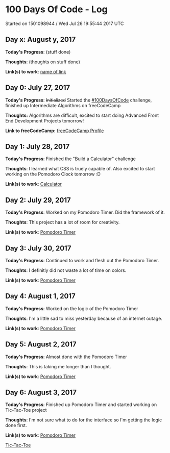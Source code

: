 # 100 Days Of Code - Log

Started on 1501098944 / Wed Jul 26 19:55:44 2017 UTC

## Day x: August y, 2017
**Today's Progress**: (stuff done)

**Thoughts**: (thoughts on stuff done)

**Link(s) to work**: [name of link](http://www.example.com)


## Day 0: July 27, 2017

**Today's Progress**: ~~Initialized~~ Started the [#100DaysOfCode](http://100daysofcode.com/) challenge, finished up Intermediate Algorithms on freeCodeCamp

**Thoughts:** Algorithms are difficult, excited to start doing Advanced Front End Development Projects tomorrow!

**Link to freeCodeCamp:** [freeCodeCamp Profile](https://www.freecodecamp.org/friedericktan21)


## Day 1: July 28, 2017
**Today's Progress**: Finished the "Build a Calculator" challenge

**Thoughts**: I learned what CSS is truely capable of. Also excited to start working on the Pomodoro Clock tomorrow :D

**Link(s) to work**: [Calculator](https://codepen.io/friedericktan/pen/EvjrOK)


## Day 2: July 29, 2017
**Today's Progress**: Worked on my Pomodoro Timer. Did the framework of it.

**Thoughts**: This project has a lot of room for creativity.

**Link(s) to work**: [Pomodoro Timer](https://codepen.io/friedericktan/pen/mMeKXw)


## Day 3: July 30, 2017
**Today's Progress**: Continued to work and flesh out the Pomodoro Timer.

**Thoughts**: I definitly did not waste a lot of time on colors.

**Link(s) to work**: [Pomodoro Timer](https://codepen.io/friedericktan/pen/mMeKXw)


## Day 4: August 1, 2017
**Today's Progress**: Worked on the logic of the Pomodoro Timer 

**Thoughts**: I'm a little sad to miss yesterday because of an internet outage. 

**Link(s) to work**: [Pomodoro Timer](https://codepen.io/friedericktan/pen/mMeKXw)


## Day 5: August 2, 2017
**Today's Progress**: Almost done with the Pomodoro Timer 

**Thoughts**: This is taking me longer than I thought. 

**Link(s) to work**: [Pomodoro Timer](https://codepen.io/friedericktan/pen/mMeKXw)


## Day 6: August 3, 2017
**Today's Progress**: Finished up Pomodoro Timer and started working on Tic-Tac-Toe project 

**Thoughts**: I'm not sure what to do for the interface so I'm getting the logic done first.

**Link(s) to work**: [Pomodoro Timer](https://codepen.io/friedericktan/pen/mMeKXw)

[Tic-Tac-Toe](https://codepen.io/friedericktan/pen/oeLEzJ)

